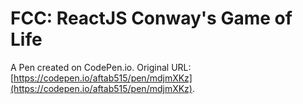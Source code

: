 # FCC: ReactJS Conway's Game of Life

A Pen created on CodePen.io. Original URL: [https://codepen.io/aftab515/pen/mdjmXKz](https://codepen.io/aftab515/pen/mdjmXKz).

